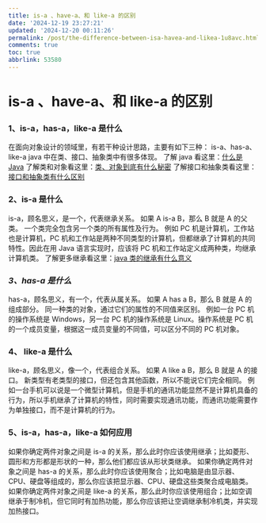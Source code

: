 ```yaml
---
title: is-a 、have-a、和 like-a 的区别
date: '2024-12-19 23:27:21'
updated: '2024-12-20 00:11:26'
permalink: /post/the-difference-between-isa-havea-and-likea-1u8avc.html
comments: true
toc: true
abbrlink: 53580
---
```


# is-a 、have-a、和 like-a 的区别

### 1、is-a，has-a，like-a 是什么

在面向对象设计的领域里，有若干种设计思路，主要有如下三种： 
is-a、has-a、like-a 
java 中在类、接口、抽象类中有很多体现。 
了解 java 看这里：[什么是 Java](http://blog.csdn.net/ooppookid/article/details/51931003) 
了解类和对象看这里：[类、对象到底有什么秘密](http://blog.csdn.net/ooppookid/article/details/51161448) 
了解接口和抽象类看这里：[接口和抽象类有什么区别](http://blog.csdn.net/ooppookid/article/details/51173179)

### 2、is-a 是什么

is-a，顾名思义，是一个，代表继承关系。 
如果 A is-a B，那么 B 就是 A 的父类。 
一个类完全包含另一个类的所有属性及行为。 
例如 PC 机是计算机，工作站也是计算机，PC 机和工作站是两种不同类型的计算机，但都继承了计算机的共同特性。因此在用 Java 语言实现时，应该将 PC 机和工作站定义成两种类，均继承计算机类。 
了解更多继承看这里：[java 类的继承有什么意义](http://blog.csdn.net/ooppookid/article/details/51193477)

### *3、has-a 是什么*

has-a，顾名思义，有一个，代表从属关系。 
如果 A has a B，那么 B 就是 A 的组成部分。 
同一种类的对象，通过它们的属性的不同值来区别。 
例如一台 PC 机的操作系统是 Windows，另一台 PC 机的操作系统是 Linux。操作系统是 PC 机的一个成员变量，根据这一成员变量的不同值，可以区分不同的 PC 机对象。

### 4、 like-a 是什么

like-a，顾名思义，像一个，代表组合关系。 
如果 A like a B，那么 B 就是 A 的接口。 
新类型有老类型的接口，但还包含其他函数，所以不能说它们完全相同。 
例如一台手机可以说是一个微型计算机，但是手机的通讯功能显然不是计算机具备的行为，所以手机继承了计算机的特性，同时需要实现通讯功能，而通讯功能需要作为单独接口，而不是计算机的行为。

### 5、is-a，has-a，like-a 如何应用

如果你确定两件对象之间是 is-a 的关系，那么此时你应该使用继承；比如菱形、圆形和方形都是形状的一种，那么他们都应该从形状类继承。 
如果你确定两件对象之间是 has-a 的关系，那么此时你应该使用聚合；比如电脑是由显示器、CPU、硬盘等组成的，那么你应该把显示器、CPU、硬盘这些类聚合成电脑类。 
如果你确定两件对象之间是 like-a 的关系，那么此时你应该使用组合；比如空调继承于制冷机，但它同时有加热功能，那么你应该把让空调继承制冷机类，并实现加热接口。
